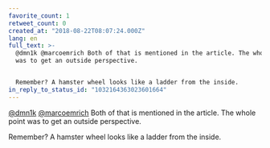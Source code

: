 ```yaml
---
favorite_count: 1
retweet_count: 0
created_at: "2018-08-22T08:07:24.000Z"
lang: en
full_text: >-
  @dmn1k @marcoemrich Both of that is mentioned in the article. The whole point
  was to get an outside perspective.


  Remember? A hamster wheel looks like a ladder from the inside.
in_reply_to_status_id: "1032164363023601664"
---
```


[@dmn1k](https://twitter.com/dmn1k)
[@marcoemrich](https://twitter.com/marcoemrich) Both of that is mentioned in the
article. The whole point was to get an outside perspective.

Remember? A hamster wheel looks like a ladder from the inside.
